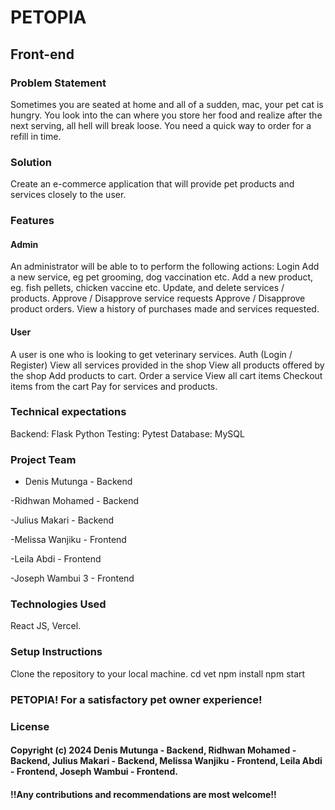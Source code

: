 # PETOPIA
## Front-end

### Problem Statement
Sometimes you are seated at home and all of a sudden, mac, your pet cat is hungry. You look into the can where you store her food and realize after the next serving, all hell will break loose. You need a quick way to order for a refill in time.

### Solution
Create an e-commerce application that will provide pet products and services closely to the user.

### Features
#### Admin
An administrator will be able to to perform the following actions:
Login
Add a new service, eg pet grooming, dog vaccination etc.
Add a new product, eg. fish pellets, chicken vaccine etc.
Update, and delete services / products.
Approve / Disapprove service requests
Approve / Disapprove product orders.
View a history of purchases made and services requested.

#### User
A user is one who is looking to get veterinary services.
Auth (Login / Register)
View all services provided in the shop
View all products offered by the shop
Add products to cart.
Order a service
View all cart items
Checkout items from the cart
Pay for services and products.

### Technical expectations
Backend: Flask Python
Testing: ​Pytest
Database: MySQL

### Project Team
- Denis Mutunga - Backend 

-Ridhwan Mohamed - Backend

-Julius Makari - Backend

-Melissa Wanjiku - Frontend

-Leila Abdi - Frontend

-Joseph Wambui 3 - Frontend


### Technologies Used
React JS, Vercel. 

### Setup Instructions
Clone the repository to your local machine. 
cd vet
npm install
npm start

### PETOPIA! For a satisfactory pet owner experience!

### License
#### Copyright (c) 2024 Denis Mutunga - Backend, Ridhwan Mohamed - Backend, Julius Makari - Backend, Melissa Wanjiku - Frontend, Leila Abdi - Frontend, Joseph Wambui - Frontend.


#### !!Any contributions and recommendations are most welcome!!
